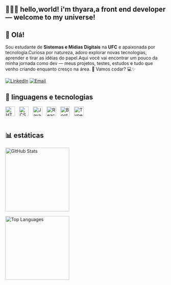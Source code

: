 ## 👩🏽‍💻 hello,world! i'm thyara,a front end developer — welcome to my universe!

## 👋 Olá!

Sou estudante de **Sistemas e Mídias Digitais** na **UFC** e apaixonada por tecnologia.Curiosa por natureza, adoro explorar novas tecnologias, aprender e  tirar as idéias do papel.Aqui você vai encontrar um pouco da minha jornada como dev — meus projetos, testes, estudos e tudo que venho criando enquanto cresço na área. 🚀
Vamos codar? 💻✨

[![LinkedIn](https://custom-icon-badges.demolab.com/badge/-LinkedIn-0077B5?style=for-the-badge&logo=linkedin&logoColor=white)](https://www.linkedin.com/in/thyara-davi-952836316/)
[![Email](https://custom-icon-badges.demolab.com/badge/-Email-D14836?style=for-the-badge&logo=gmail&logoColor=white)](mailto:tthayaradavidavi@gmail.com)

## 👾 linguagens e tecnologias

<img 
  src="https://cdn.jsdelivr.net/gh/devicons/devicon/icons/html5/html5-original.svg"
  alt="HTML" title="HTML"
  width="30px"
  align="left"
  style="padding-right: 10px;"
/>
<img 
  src="https://cdn.jsdelivr.net/gh/devicons/devicon/icons/css3/css3-original.svg"
  alt="CSS" title="CSS"
  width="30px"
  align="left"
  style="padding-right: 10px;"
/>
<img 
  src="https://cdn.jsdelivr.net/gh/devicons/devicon/icons/javascript/javascript-original.svg"
  alt="JavaScript" title="JavaScript"
  width="30px"
  align="left"
  style="padding-right: 10px;"
/>
<img 
  src="https://cdn.jsdelivr.net/gh/devicons/devicon/icons/react/react-original.svg"
  alt="React" title="React"
  width="30px"
  align="left"
  style="padding-right: 10px;"
/>
<img 
  src="https://cdn.jsdelivr.net/gh/devicons/devicon/icons/bootstrap/bootstrap-original.svg"
  alt="Bootstrap" title="Bootstrap"
  width="30px"
  align="left"
  style="padding-right: 10px;"
/>
<img 
  src="https://cdn.jsdelivr.net/gh/devicons/devicon/icons/typescript/typescript-original.svg"
  alt="TypeScript" title="TypeScript"
  width="30px"
  align="left"
  style="padding-right: 10px;"
/>

<br clear="left" /><br/>

## 📊 estáticas 

<p align="left">
  <img height="200" src="https://github-readme-stats.vercel.app/api?username=Monike44&show_icons=true&theme=tokyonight" alt="GitHub Stats"/>
</p>

<p align="left">
  <img height="200" src="https://github-readme-stats.vercel.app/api/top-langs/?username=Monike44&layout=compact&langs_count=6&theme=tokyonight" alt="Top Languages"/>
</p>
